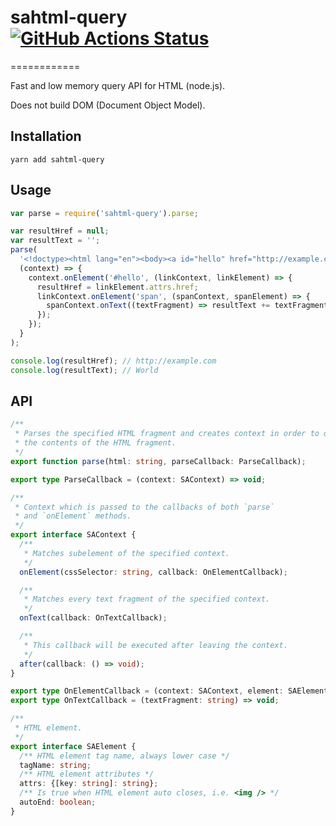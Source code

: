 # sahtml-query [![GitHub Actions Status](https://github.com/mdevils/sahtml-query/workflows/test/badge.svg?branch=master)](https://github.com/mdevils/sahtml-query/actions)
============

Fast and low memory query API for HTML (node.js).

Does not build DOM (Document Object Model).

Installation
------------

```
yarn add sahtml-query
```

Usage
-----

```javascript
var parse = require('sahtml-query').parse;

var resultHref = null;
var resultText = '';
parse(
  '<!doctype><html lang="en"><body><a id="hello" href="http://example.com">Hello <span>World</span></a></body></html>',
  (context) => {
    context.onElement('#hello', (linkContext, linkElement) => {
      resultHref = linkElement.attrs.href;
      linkContext.onElement('span', (spanContext, spanElement) => {
        spanContext.onText((textFragment) => resultText += textFragment);
      });
    });
  }
);

console.log(resultHref); // http://example.com
console.log(resultText); // World
```

API
---

```typescript
/**
 * Parses the specified HTML fragment and creates context in order to query
 * the contents of the HTML fragment.
 */
export function parse(html: string, parseCallback: ParseCallback);

export type ParseCallback = (context: SAContext) => void;

/**
 * Context which is passed to the callbacks of both `parse`
 * and `onElement` methods.
 */
export interface SAContext {
  /**
   * Matches subelement of the specified context.
   */
  onElement(cssSelector: string, callback: OnElementCallback);

  /**
   * Matches every text fragment of the specified context.
   */
  onText(callback: OnTextCallback);

  /**
   * This callback will be executed after leaving the context.
   */
  after(callback: () => void);
}

export type OnElementCallback = (context: SAContext, element: SAElement) => void;
export type OnTextCallback = (textFragment: string) => void;

/**
 * HTML element.
 */
export interface SAElement {
  /** HTML element tag name, always lower case */
  tagName: string;
  /** HTML element attributes */
  attrs: {[key: string]: string};
  /** Is true when HTML element auto closes, i.e. <img /> */
  autoEnd: boolean;
}
```

